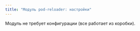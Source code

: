 ```yaml
---
title: "Модуль pod-reloader: настройки"
---
```


Модуль не требует конфигурации (все работает из коробки).

<!-- SCHEMA -->
